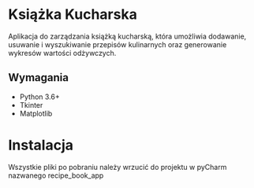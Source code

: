 # Książka Kucharska

Aplikacja do zarządzania książką kucharską, która umożliwia dodawanie, usuwanie i wyszukiwanie przepisów kulinarnych oraz generowanie wykresów wartości odżywczych.

## Wymagania

- Python 3.6+
- Tkinter
- Matplotlib

# Instalacja
Wszystkie pliki po pobraniu należy wrzucić do projektu w pyCharm nazwanego recipe_book_app
